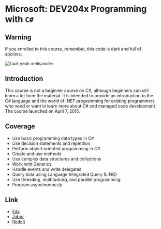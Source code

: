 # Microsoft: DEV204x Programming with `C#`

## Warning

If you enrolled to this course, remember, this code is dark and full of spoilers.

![fuck yeah melisandre](http://31.media.tumblr.com/tumblr_lylbjmCZYm1qjfad9o1_500.gif)

## Introduction

This course is not a beginner course on C#, although beginners can still learn a lot from the material.  It is intended to provide an introduction to the C# language and the world of .NET programming for existing programmers who need or want to learn more about C# and managed code development. The course launched on April 7, 2015.

## Coverage

* Use basic programming data types in C#
* Use decision statements and repetition
* Perform object-oriented programming in C#
* Create and use methods
* Use complex data structures and collections
* Work with Generics
* Handle events and write delegates
* Query data using Language Integrated Query (LINQ)
* Use threading, multitasking, and parallel programming
* Program asynchronously

## Link

* [Edx](https://www.edx.org/)
* [Jabbr](https://jabbr.net/#/rooms/edxProgrammingcSharp)
* [Reddit](http://www.reddit.com/r/EdX_CSharp/)
